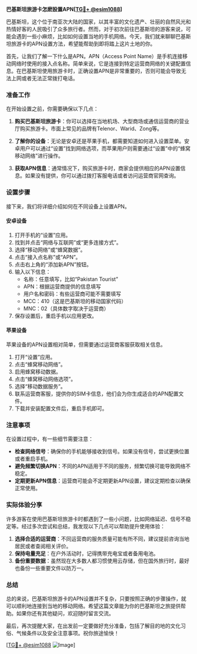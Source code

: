 **巴基斯坦旅游卡怎麽設置APN[[TG💪+ @esim1088](https://t.me/s/esim1088)]**

巴基斯坦，这个位于南亚次大陆的国家，以其丰富的文化遗产、壮丽的自然风光和热情好客的人民吸引了众多旅行者。然而，对于初次前往巴基斯坦的游客来说，可能会遇到一些小麻烦，比如如何设置当地的手机网络。今天，我们就来聊聊巴基斯坦旅游卡的APN设置方法，希望能帮助到即将踏上这片土地的你。

首先，让我们了解一下什么是APN。APN（Access Point Name）是手机连接移动网络时使用的接入点名称。简单来说，它是连接到特定运营商网络的关键配置信息。在巴基斯坦使用旅游卡时，正确设置APN是非常重要的，否则可能会导致无法上网或者无法正常拨打电话。

### 准备工作

在开始设置之前，你需要确保以下几点：

1. **购买巴基斯坦旅游卡**：你可以选择在当地机场、大型商场或通信运营商的营业厅购买旅游卡。市面上常见的品牌有Telenor、Warid、Zong等。
   
2. **了解你的设备**：无论是安卓还是苹果手机，都需要知道如何进入设置菜单。安卓用户可以通过“设置”找到网络选项，而苹果用户则需要通过“设置”中的“蜂窝移动网络”进行操作。

3. **获取APN信息**：通常情况下，购买旅游卡时，商家会提供相应的APN设置信息。如果没有提供，你可以通过拨打客服电话或者访问运营商官网查询。

### 设置步骤

接下来，我们将详细介绍如何在不同设备上设置APN。

#### 安卓设备

1. 打开手机的“设置”应用。
2. 找到并点击“网络与互联网”或“更多连接方式”。
3. 选择“移动网络”或“蜂窝数据”。
4. 点击“接入点名称”或“APN”。
5. 点击右上角的“添加新APN”按钮。
6. 输入以下信息：
   - 名称：任意填写，比如“Pakistan Tourist”
   - APN：根据运营商提供的信息填写
   - 用户名和密码：有些运营商可能不需要填写
   - MCC：410（这是巴基斯坦的移动国家代码）
   - MNC：02（具体数字取决于运营商）
7. 保存设置后，重启手机以应用更改。

#### 苹果设备

苹果设备的APN设置相对简单，但需要通过运营商客服获取相关信息。

1. 打开“设置”应用。
2. 点击“蜂窝移动网络”。
3. 启用蜂窝移动数据。
4. 点击“蜂窝移动网络选项”。
5. 选择“移动数据服务”。
6. 联系运营商客服，提供你的SIM卡信息，他们会为你生成适合的APN配置文件。
7. 下载并安装配置文件后，重启手机即可。

### 注意事项

在设置过程中，有一些细节需要注意：

- **检查网络信号**：确保你的手机能够接收到信号。如果没有信号，尝试更换位置或者重启手机。
- **避免频繁切换APN**：不同的APN适用于不同的服务，频繁切换可能导致网络不稳定。
- **定期更新APN信息**：运营商可能会不定期更新APN设置，建议定期检查以确保正常使用。

### 实际体验分享

许多游客在使用巴基斯坦旅游卡时都遇到了一些小问题，比如网络延迟、信号不稳定等。经过多次尝试和总结，我发现以下几点可以帮助提升使用体验：

1. **选择合适的运营商**：不同运营商的服务质量可能有所不同，建议提前咨询当地居民或者查阅相关评价。
2. **保持电量充足**：在户外活动时，记得携带充电宝或者备用电池。
3. **备份重要数据**：虽然现在大多数人都习惯使用云存储，但在国外旅行时，最好也备份一些重要文件以防万一。

### 总结

总的来说，巴基斯坦旅游卡的APN设置并不复杂，只要按照正确的步骤操作，就可以顺利地连接到当地的移动网络。希望这篇文章能为你的巴基斯坦之旅提供帮助。如果你还有其他疑问，欢迎随时留言交流。

最后，再次提醒大家，在出发前一定要做好充分准备，包括了解目的地的文化习俗、气候条件以及安全注意事项。祝你旅途愉快！

[[TG💪+ @esim1088](https://t.me/s/esim1088) ![Image](https://i.postimg.cc/4NQfJmqS/Snipaste-2025-05-13-00-14-12.png)]